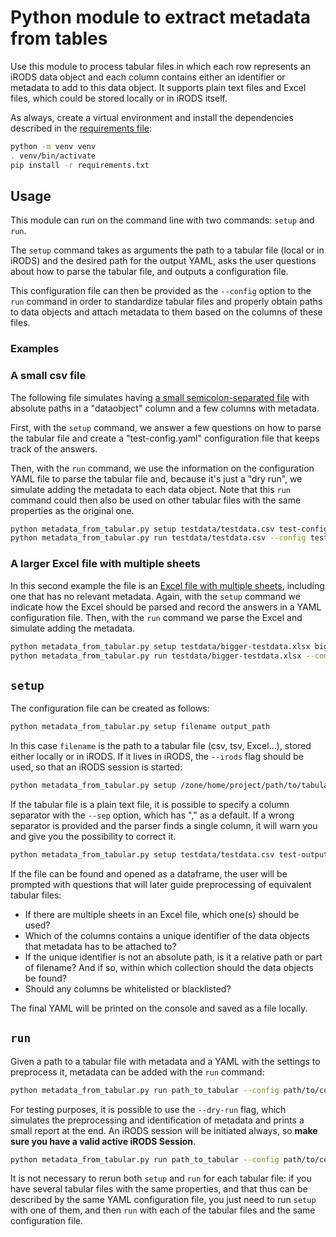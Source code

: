 # Python module to extract metadata from tables

Use this module to process tabular files in which each row represents an iRODS data object
and each column contains either an identifier or metadata to add to this data object.
It supports plain text files and Excel files, which could be stored locally or in iRODS itself.

As always, create a virtual environment and install the dependencies described in the [requirements file](./requirements.txt):

```sh
python -m venv venv
. venv/bin/activate
pip install -r requirements.txt
```

## Usage

This module can run on the command line with two commands: `setup` and `run`.

The `setup` command takes as arguments the path to a tabular file (local or in iRODS) and
the desired path for the output YAML, asks the user questions about how to
parse the tabular file, and outputs a configuration file.

This configuration file can then be provided as the `--config` option to the `run`
command in order to standardize tabular files and properly obtain paths to data objects
and attach metadata to them based on the columns of these files.

### Examples

### A small csv file

The following file simulates having [a small semicolon-separated file](./testdata/testdata.csv)
with absolute paths in a "dataobject" column and a few columns with metadata.

First, with the `setup` command, we answer a few questions on how to parse the tabular file
and create a "test-config.yaml" configuration file that keeps track of the answers.

Then, with the `run` command, we use the information on the configuration YAML file to parse
the tabular file and, because it's just a "dry run", we simulate adding the metadata to each
data object. Note that this `run` command could then also be used on other tabular files
with the same properties as the original one.

```sh
python metadata_from_tabular.py setup testdata/testdata.csv test-config.yaml --sep ";"
python metadata_from_tabular.py run testdata/testdata.csv --config test-config.yaml --dry-run
```

### A larger Excel file with multiple sheets

In this second example the file is an [Excel file with multiple sheets](./testdata/bigger-testdata.xlsx),
including one that has no relevant metadata. Again, with the `setup` command we indicate
how the Excel should be parsed and record the answers in a YAML configuration file.
Then, with the `run` command we parse the Excel and simulate adding the metadata.

```sh
python metadata_from_tabular.py setup testdata/bigger-testdata.xlsx bigger-test-config.yaml
python metadata_from_tabular.py run testdata/bigger-testdata.xlsx --config bigger-test-config.yaml --dry-run
```

## `setup`

The configuration file can be created as follows:

```sh
python metadata_from_tabular.py setup filename output_path
```

In this case `filename` is the path to a tabular file (csv, tsv, Excel...),
stored either locally or in iRODS. If it lives in iRODS, the `--irods` flag should be used,
so that an iRODS session is started:

```sh
python metadata_from_tabular.py setup /zone/home/project/path/to/tabular output_path --irods
```

If the tabular file is a plain text file, it is possible to specify a column separator
with the `--sep` option, which has "," as a default. If a wrong separator is provided and
the parser finds a single column, it will warn you and give you the possibility to correct it.

```sh
python metadata_from_tabular.py setup testdata/testdata.csv test-output.yml --sep ";"
```

If the file can be found and opened as a dataframe, the user will be prompted with questions
that will later guide preprocessing of equivalent tabular files:

- If there are multiple sheets in an Excel file, which one(s) should be used?
- Which of the columns contains a unique identifier of the data objects that metadata has to be attached to?
- If the unique identifier is not an absolute path, is it a relative path or part of filename?
And if so, within which collection should the data objects be found?
- Should any columns be whitelisted or blacklisted?

The final YAML will be printed on the console and saved as a file locally.

## `run`

Given a path to a tabular file with metadata and a YAML with the settings to preprocess it,
metadata can be added with the `run` command:

```sh
python metadata_from_tabular.py run path_to_tabular --config path/to/config.yml
```

For testing purposes, it is possible to use
the `--dry-run` flag, which simulates the preprocessing and identification of metadata and
prints a small report at the end.
An iRODS session will be initiated always, so **make sure you have a valid active iRODS Session**.


```sh
python metadata_from_tabular.py run path_to_tabular --config path/to/config.yml --dry-run
```

It is not necessary to rerun both `setup` and `run` for each tabular file:
if you have several tabular files with the same properties, and that thus can be described by the same
YAML configuration file, you just need to run `setup` with one of them, and then
`run` with each of the tabular files and the same configuration file.
